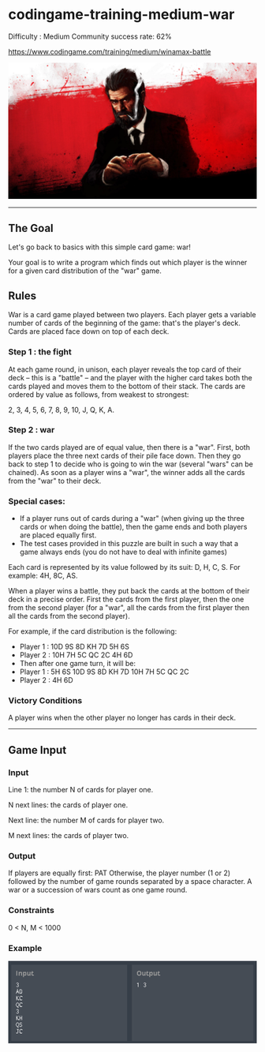 # codingame-training-medium-war
Difficulty : Medium Community success rate: 62%

https://www.codingame.com/training/medium/winamax-battle

![alt text](screenshots/ScreenShot001.png)

---

## The Goal

Let's go back to basics with this simple card game: war!

Your goal is to write a program which finds out which player is the winner for a given card distribution of the "war" game.

## Rules

War is a card game played between two players. Each player gets a variable number of cards of the beginning of the game: that's the player's deck. Cards are placed face down on top of each deck.
 
### Step 1 : the fight
At each game round, in unison, each player reveals the top card of their deck – this is a "battle" – and the player with the higher card takes both the cards played and moves them to the bottom of their stack. The cards are ordered by value as follows, from weakest to strongest:

2, 3, 4, 5, 6, 7, 8, 9, 10, J, Q, K, A.
 
### Step 2 : war
If the two cards played are of equal value, then there is a "war". First, both players place the three next cards of their pile face down. Then they go back to step 1 to decide who is going to win the war (several "wars" can be chained). As soon as a player wins a "war", the winner adds all the cards from the "war" to their deck.
 
### Special cases:
- If a player runs out of cards during a "war" (when giving up the three cards or when doing the battle), then the game ends and both players are placed equally first.
- The test cases provided in this puzzle are built in such a way that a game always ends (you do not have to deal with infinite games)

Each card is represented by its value followed by its suit: D, H, C, S. For example: 4H, 8C, AS.

When a player wins a battle, they put back the cards at the bottom of their deck in a precise order. First the cards from the first player, then the one from the second player (for a "war", all the cards from the first player then all the cards from the second player).

For example, if the card distribution is the following:
- Player 1 : 10D 9S 8D KH 7D 5H 6S
- Player 2 : 10H 7H 5C QC 2C 4H 6D
- Then after one game turn, it will be:
- Player 1 : 5H 6S 10D 9S 8D KH 7D 10H 7H 5C QC 2C
- Player 2 : 4H 6D
 
### Victory Conditions
A player wins when the other player no longer has cards in their deck.

---

## Game Input

### Input
Line 1: the number N of cards for player one.

N next lines: the cards of player one.

Next line: the number M of cards for player two.

M next lines: the cards of player two.

### Output
If players are equally first: PAT
Otherwise, the player number (1 or 2) followed by the number of game rounds separated by a space character. A war or a succession of wars count as one game round.

### Constraints
0 < N, M < 1000

### Example

![alt text](screenshots/ScreenShot002.png)
